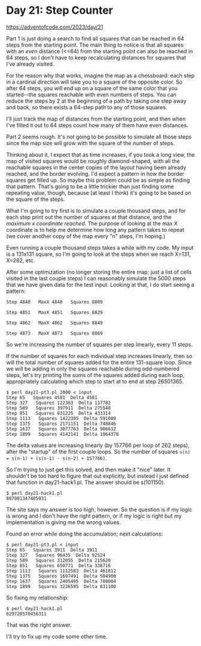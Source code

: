 # Day 21: Step Counter

<https://adventofcode.com/2023/day/21>

Part 1 is just doing a search to find all squares that can be reached in 64
steps from the starting point. The main thing to notice is that all squares
with an *even* distance (<=64) from the starting point can also be reached
in 64 steps, so I don't have to keep recalculating distances for squares
that I've already visited.

For the reason why that works, imagine the map as a chessboard: each step
in a cardinal direction will take you to a square of the opposite color. So
after 64 steps, you will end up on a square of the same color that you
started--the squares reachable with even numbers of steps. You can reduce
the steps by 2 at the beginning of a path by taking one step away and back,
so there exists a 64-step path to any of those squares.

I'll just track the map of distances from the starting point, and then when
I've filled it out to 64 steps count how many of them have even distances.


Part 2 seems rough. It's not going to be possible to simulate all those
steps since the map size will grow with the square of the number of steps.

Thinking about it, I expect that as time increases, if you took a long view,
the map of visited squares would be roughly diamond-shaped, with all the
reachable squares in the center copies of the layout having been already
reached, and the border evolving. I'd expect a pattern in how the border
squares get filled up. So maybe this problem could be as simple as finding
that pattern. That's going to be a little trickier than just finding some
repeating value, though, because (at least I think) it's going to be based
on the square of the steps.

What I'm going to try first is to simulate a couple thousand steps, and for
each step print out the number of squares at that distance, and the *maximum
x coordinate reached*. The purpose of looking at the max X coordinate is to
help me determine how long any pattern takes to repeat (we cover another
copy of the map every "n" steps, I'm hoping.)

Even running a couple thousand steps takes a while with my code. My input is
a 131x131 square, so I'm going to look at the steps when we reach X=131,
X=262, etc.

After some optimization (no longer storing the entire map; just a list of
cells visited in the last couple steps) I can reasonably simulate the 5000
steps that we have given data for the test input. Looking at that, I do
start seeing a pattern:

```
Step 4840   MaxX 4840   Squares 8809

Step 4851   MaxX 4851   Squares 8829

Step 4862   MaxX 4862   Squares 8849

Step 4873   MaxX 4873   Squares 8869
```

So we're increasing the number of squares per step linearly, every 11 steps.

If the number of squares for each individual step increases linearly, then
so will the total number of squares added for the entire 131-square loop.
Since we will be adding in only the squares reachable during odd-numbered
steps, let's try printing the sums of the squares added during each loop,
appropriately calculating which step to start at to end at step 26501365.

```
$ perl day21-pt3.pl 2000 < input 
Step 65   Squares 4581  Delta 4581
Step 327   Squares 122363  Delta 117782
Step 589   Squares 397911  Delta 275548
Step 851   Squares 831225  Delta 433314
Step 1113   Squares 1422305  Delta 591080
Step 1375   Squares 2171151  Delta 748846
Step 1637   Squares 3077763  Delta 906612
Step 1899   Squares 4142141  Delta 1064378
```

The delta values are increasing linearly (by 157766 per loop of 262 steps),
after the "startup" of the first couple loops. So the number of squares
`s(n) = s(n-1) + (s(n-1) - s(n-2) + 157766)`.

So I'm trying to just get this solved, and then make it "nice" later. It
shouldn't be too hard to figure that out explicitly, but instead I just
defined that function in day21-hack1.pl. The answer should be s(101150).

```
$ perl day21-hack1.pl 
807081347405931
```

The site says my answer is too high, however. So the question is if my logic
is wrong and I don't have the right pattern, or if my logic is right but my
implementation is giving me the wrong values.

Found an error while doing the accumulation; next calculations:

```
$ perl day21-pt3.pl < input 
Step 65   Squares 3911  Delta 3911
Step 327   Squares 96435  Delta 92524
Step 589   Squares 312055  Delta 215620
Step 851   Squares 650771  Delta 338716
Step 1113   Squares 1112583  Delta 461812
Step 1375   Squares 1697491  Delta 584908
Step 1637   Squares 2405495  Delta 708004
Step 1899   Squares 3236595  Delta 831100
```

So fixing my relationship:

```
$ perl day21-hack1.pl 
629720570456311
```

That was the right answer.

I'll try to fix up my code some other time.
